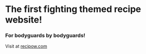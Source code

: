 # The first fighting themed recipe website!

### For bodyguards by bodyguards!

Visit at [recipow.com](https://recipow.com)
